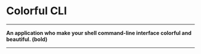 # Colorful CLI

---

**An application who make your shell command-line interface colorful and beautiful. (bold)**

---
